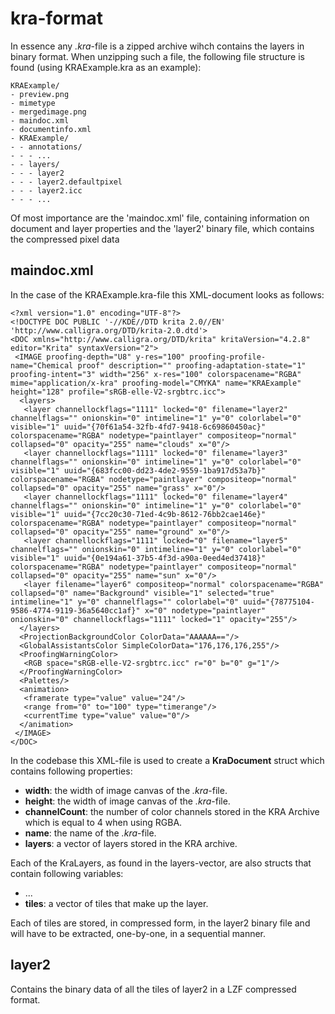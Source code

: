 # kra-format

In essence any *.kra*-file is a zipped archive wihch contains the layers in binary format. When unzipping such a file, 
the following file structure is found (using KRAExample.kra as an example):

```
KRAExample/
- preview.png
- mimetype
- mergedimage.png
- maindoc.xml
- documentinfo.xml
- KRAExample/
- - annotations/
- - - ...
- - layers/
- - - layer2
- - - layer2.defaultpixel
- - - layer2.icc
- - - ...
```

Of most importance are the 'maindoc.xml' file, containing information on document and layer properties and 
the 'layer2' binary file, which contains the compressed pixel data

## maindoc.xml

In the case of the KRAExample.kra-file this XML-document looks as follows:
```
<?xml version="1.0" encoding="UTF-8"?>
<!DOCTYPE DOC PUBLIC '-//KDE//DTD krita 2.0//EN' 'http://www.calligra.org/DTD/krita-2.0.dtd'>
<DOC xmlns="http://www.calligra.org/DTD/krita" kritaVersion="4.2.8" editor="Krita" syntaxVersion="2">
 <IMAGE proofing-depth="U8" y-res="100" proofing-profile-name="Chemical proof" description="" proofing-adaptation-state="1" proofing-intent="3" width="256" x-res="100" colorspacename="RGBA" mime="application/x-kra" proofing-model="CMYKA" name="KRAExample" height="128" profile="sRGB-elle-V2-srgbtrc.icc">
  <layers>
   <layer channellockflags="1111" locked="0" filename="layer2" channelflags="" onionskin="0" intimeline="1" y="0" colorlabel="0" visible="1" uuid="{70f61a54-32fb-4fd7-9418-6c69860450ac}" colorspacename="RGBA" nodetype="paintlayer" compositeop="normal" collapsed="0" opacity="255" name="clouds" x="0"/>
   <layer channellockflags="1111" locked="0" filename="layer3" channelflags="" onionskin="0" intimeline="1" y="0" colorlabel="0" visible="1" uuid="{683fcc00-dd23-4de2-9559-1ba917d53a7b}" colorspacename="RGBA" nodetype="paintlayer" compositeop="normal" collapsed="0" opacity="255" name="grass" x="0"/>
   <layer channellockflags="1111" locked="0" filename="layer4" channelflags="" onionskin="0" intimeline="1" y="0" colorlabel="0" visible="1" uuid="{7cc20c30-71ed-4c9b-8612-76bb2cae146e}" colorspacename="RGBA" nodetype="paintlayer" compositeop="normal" collapsed="0" opacity="255" name="ground" x="0"/>
   <layer channellockflags="1111" locked="0" filename="layer5" channelflags="" onionskin="0" intimeline="1" y="0" colorlabel="0" visible="1" uuid="{0e194a61-37b5-4f3d-a90a-0eed4ed37418}" colorspacename="RGBA" nodetype="paintlayer" compositeop="normal" collapsed="0" opacity="255" name="sun" x="0"/>
   <layer filename="layer6" compositeop="normal" colorspacename="RGBA" collapsed="0" name="Background" visible="1" selected="true" intimeline="1" y="0" channelflags="" colorlabel="0" uuid="{78775104-9586-4774-9119-36a5640cc1af}" x="0" nodetype="paintlayer" onionskin="0" channellockflags="1111" locked="1" opacity="255"/>
  </layers>
  <ProjectionBackgroundColor ColorData="AAAAAA=="/>
  <GlobalAssistantsColor SimpleColorData="176,176,176,255"/>
  <ProofingWarningColor>
   <RGB space="sRGB-elle-V2-srgbtrc.icc" r="0" b="0" g="1"/>
  </ProofingWarningColor>
  <Palettes/>
  <animation>
   <framerate type="value" value="24"/>
   <range from="0" to="100" type="timerange"/>
   <currentTime type="value" value="0"/>
  </animation>
 </IMAGE>
</DOC>
```

In the codebase this XML-file is used to create a **KraDocument** struct which contains following properties:
- **width**: the width of image canvas of the *.kra*-file.
- **height**: the width of image canvas of the *.kra*-file.
- **channelCount**: the number of color channels stored in the KRA Archive which is equal to 4 when using RGBA.
- **name**: the name of the *.kra*-file.
- **layers**: a vector of layers stored in the KRA archive.

Each of the KraLayers, as found in the layers-vector, are also structs that contain following variables:
- ...
- **tiles**: a vector of tiles that make up the layer.

Each of tiles are stored, in compressed form, in the layer2 binary file and will have to be extracted, one-by-one, in a
sequential manner.

## layer2

Contains the binary data of all the tiles of layer2 in a LZF compressed format.
